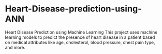 # Heart-Disease-prediction-using-ANN
Heart Disease Prediction using Machine Learning This project uses machine learning models to predict the presence of heart disease in a patient based on medical attributes like age, cholesterol, blood pressure, chest pain type, and more.
